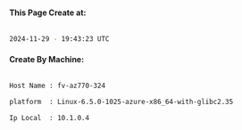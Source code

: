 
   
#### This Page Create at:

```bash

2024-11-29 - 19:43:23 UTC

```

#### Create By Machine:

```bash

Host Name : fv-az770-324

platform  : Linux-6.5.0-1025-azure-x86_64-with-glibc2.35

Ip Local  : 10.1.0.4

```

